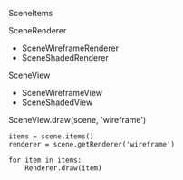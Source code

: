 SceneItems 


SceneRenderer 

* SceneWireframeRenderer
* SceneShadedRenderer 


SceneView 

* SceneWireframeView 
* SceneShadedView 


SceneView.draw(scene, 'wireframe') 
    
    items = scene.items() 
    renderer = scene.getRenderer('wireframe') 
    
    for item in items: 
        Renderer.draw(item) 
